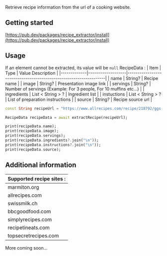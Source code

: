<!--
This README describes the package. If you publish this package to pub.dev,
this README's contents appear on the landing page for your package.

For information about how to write a good package README, see the guide for
[writing package pages](https://dart.dev/guides/libraries/writing-package-pages).

For general information about developing packages, see the Dart guide for
[creating packages](https://dart.dev/guides/libraries/create-library-packages)
and the Flutter guide for
[developing packages and plugins](https://flutter.dev/developing-packages).
-->

Retrieve recipe information from the url of a cooking website.

## Getting started

[https://pub.dev/packages/recipe_extractor/install](https://pub.dev/packages/recipe_extractor/install)

## Usage

If an element cannot be extracted, its value will be `null`
RecipeData :
| Item | Type | Value Description |
|-------------|-------------------|-------------------------------------------------------------------|
| name | String? | Recipe name |
| image | String? | Presentation image link |
| servings | String? | Number of servings (Example: For 3 people, For 10 muffins etc...) |
| ingredients | List < String > ? | Ingredient list |
| instuctions | List < String > ? | List of preparation instructions |
| source | String? | Recipe source url |

```dart
const String recipeUrl = "https://www.allrecipes.com/recipe/218792/ggs-chocolate-sheet-cake";

RecipeData recipeData = await extractRecipe(recipeUrl);

print(recipeData.name);
print(recipeData.image);
print(recipeData.servings);
print(recipeData.ingredients?.join("\n"));
print(recipeData.instructions?.join("\n"));
print(recipeData.source);
```

## Additional information

| Supported recipe sites : |
| ------------------------ |
| marmiton.org             |
| allrecipes.com           |
| swissmilk.ch             |
| bbcgoodfood.com          |
| simplyrecipes.com        |
| recipetineats.com        |
| topsecretrecipes.com     |

More coming soon...
